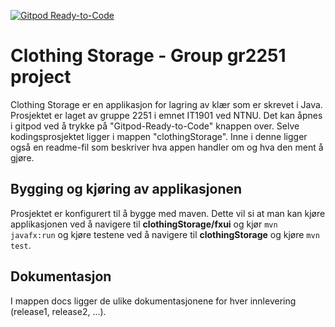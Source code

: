 [![Gitpod Ready-to-Code](https://img.shields.io/badge/Gitpod-Ready--to--Code-blue?logo=gitpod)](https://gitpod.stud.ntnu.no/#https://gitlab.stud.idi.ntnu.no/it1901/groups-2022/gr2251/gr2251.git)

# Clothing Storage - Group gr2251 project

Clothing Storage er en applikasjon for lagring av klær som er skrevet i Java. Prosjektet er laget av gruppe 2251 i emnet IT1901 ved NTNU. Det kan åpnes i gitpod ved å trykke på "Gitpod-Ready-to-Code" knappen over. Selve kodingsprosjektet ligger i mappen "clothingStorage". Inne i denne ligger også en readme-fil som beskriver hva appen handler om og hva den ment å gjøre.

## Bygging og kjøring av applikasjonen

Prosjektet er konfigurert til å bygge med maven. Dette vil si at man kan kjøre applikasjonen ved å navigere til **clothingStorage/fxui** og kjør `mvn javafx:run` og kjøre testene ved å navigere til **clothingStorage** og kjøre `mvn test`.

## Dokumentasjon 

I mappen docs ligger de ulike dokumentasjonene for hver innlevering (release1, release2, ...).
